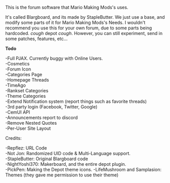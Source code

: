 This is the forum software that Mario Making Mods's uses.

It's called Blargboard, and its made by StapleButter. We just use a base, and modify some parts of it for Mario Making Mods's Needs.
I wouldn't recommend you use this for your own forum, due to some parts being hardcoded. *cough* depot *cough*.
However, you can still experiment, send in some patches, features, etc...

**Todo**

-Full PJAX. Currently buggy with Online Users.         
-Cosmetics           
-Forum Icon               
-Categories Page                   
-Homepage Threads                    
-TimeAgo                
-Rankset Categories                 
-Theme Categories                 
-Extend Notification system (report things such as favorite threads)                     
-3rd party login (Facebook, Twitter, Google)                    
-CemUI API                 
-Announcements report to discord        
-Remove Nested Quotes             
-Per-User Site Layout             

Credits:

-Repflez: URL Code          
-Not Jon: Randomized UID code & Multi-Language support.              
-StapleButter: Original Blargboard code                    
-NightYoshi370: Makerboard, and the entire depot plugin.                  
-PickPen: Making the Depot theme icons.
-LifeMushroom and Samplasion: Themes (they gave me permission to use their theme)
